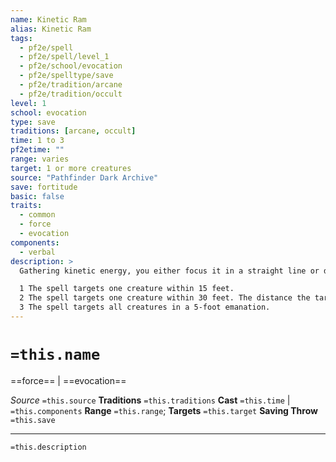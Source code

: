 ```yaml
---
name: Kinetic Ram
alias: Kinetic Ram
tags:
  - pf2e/spell
  - pf2e/spell/level_1
  - pf2e/school/evocation
  - pf2e/spelltype/save
  - pf2e/tradition/arcane
  - pf2e/tradition/occult
level: 1
school: evocation
type: save
traditions: [arcane, occult]
time: 1 to 3
pf2etime: ""
range: varies
target: 1 or more creatures
source: "Pathfinder Dark Archive"
save: fortitude
basic: false
traits:
  - common
  - force
  - evocation
components:
  - verbal
description: >
  Gathering kinetic energy, you either focus it in a straight line or disperse it as an encircling ripple. Any creature targeted by this spell must succeed at a Fortitude saving throw or be pushed 10 feet away from you (or 20 feet on a critical failure). The spell's area or range and how many creatures it affects is based on how many actions you spend when Casting the Spell.

  1 The spell targets one creature within 15 feet.
  2 The spell targets one creature within 30 feet. The distance the target is pushed if it fails is doubled, and on a critical failure, the target is also knocked [[Prone]] and takes 1d6 bludgeoning damage.
  3 The spell targets all creatures in a 5-foot emanation.
---
```

# `=this.name`
==force== | ==evocation==

*Source* `=this.source`
**Traditions** `=this.traditions`
**Cast** `=this.time` | `=this.components`
**Range** `=this.range`; **Targets** `=this.target`
**Saving Throw** `=this.save`

***
`=this.description`